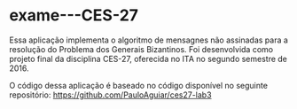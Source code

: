 # exame---CES-27
Essa aplicação implementa o algoritmo de mensagnes não assinadas para a resolução do Problema dos Generais Bizantinos.
Foi desenvolvida como projeto final da disciplina CES-27, oferecida no ITA no segundo semestre de 2016.

O código dessa aplicação é baseado no código disponível no seguinte repositório:
https://github.com/PauloAguiar/ces27-lab3

